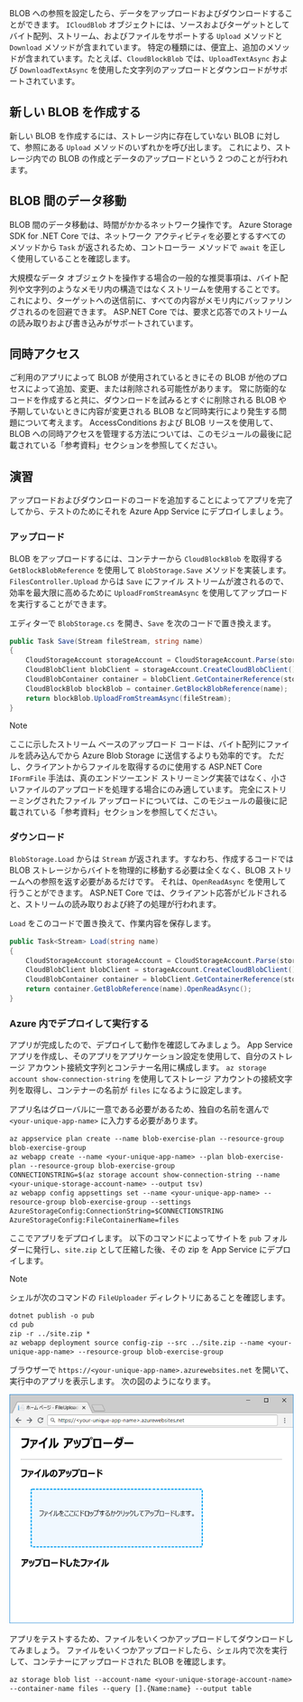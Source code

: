BLOB への参照を設定したら、データをアップロードおよびダウンロードすることができます。 `ICloudBlob` オブジェクトには、ソースおよびターゲットとしてバイト配列、ストリーム、およびファイルをサポートする `Upload` メソッドと `Download` メソッドが含まれています。 特定の種類には、便宜上、追加のメソッドが含まれています。たとえば、`CloudBlockBlob` では、`UploadTextAsync` および `DownloadTextAsync` を使用した文字列のアップロードとダウンロードがサポートされています。

## <a name="creating-new-blobs"></a>新しい BLOB を作成する

新しい BLOB を作成するには、ストレージ内に存在していない BLOB に対して、参照にある `Upload` メソッドのいずれかを呼び出します。 これにより、ストレージ内での BLOB の作成とデータのアップロードという 2 つのことが行われます。

## <a name="moving-data-to-and-from-blobs"></a>BLOB 間のデータ移動

BLOB 間のデータ移動は、時間がかかるネットワーク操作です。 Azure Storage SDK for .NET Core では、ネットワーク アクティビティを必要とするすべてのメソッドから `Task` が返されるため、コントローラー メソッドで `await` を正しく使用していることを確認します。

大規模なデータ オブジェクトを操作する場合の一般的な推奨事項は、バイト配列や文字列のようなメモリ内の構造ではなくストリームを使用することです。 これにより、ターゲットへの送信前に、すべての内容がメモリ内にバッファリングされるのを回避できます。 ASP.NET Core では、要求と応答でのストリームの読み取りおよび書き込みがサポートされています。

## <a name="concurrent-access"></a>同時アクセス

ご利用のアプリによって BLOB が使用されているときにその BLOB が他のプロセスによって追加、変更、または削除される可能性があります。 常に防衛的なコードを作成すると共に、ダウンロードを試みるとすぐに削除される BLOB や予期していないときに内容が変更される BLOB など同時実行により発生する問題について考えます。 AccessConditions および BLOB リースを使用して、BLOB への同時アクセスを管理する方法については、このモジュールの最後に記載されている「参考資料」セクションを参照してください。

## <a name="exercise"></a>演習

アップロードおよびダウンロードのコードを追加することによってアプリを完了してから、テストのためにそれを Azure App Service にデプロイしましょう。

### <a name="upload"></a>アップロード

BLOB をアップロードするには、コンテナーから `CloudBlockBlob` を取得する `GetBlockBlobReference` を使用して `BlobStorage.Save` メソッドを実装します。 `FilesController.Upload` からは `Save` にファイル ストリームが渡されるので、効率を最大限に高めるために `UploadFromStreamAsync` を使用してアップロードを実行することができます。

エディターで `BlobStorage.cs` を開き、`Save` を次のコードで置き換えます。

```csharp
public Task Save(Stream fileStream, string name)
{
    CloudStorageAccount storageAccount = CloudStorageAccount.Parse(storageConfig.ConnectionString);
    CloudBlobClient blobClient = storageAccount.CreateCloudBlobClient();
    CloudBlobContainer container = blobClient.GetContainerReference(storageConfig.FileContainerName);
    CloudBlockBlob blockBlob = container.GetBlockBlobReference(name);
    return blockBlob.UploadFromStreamAsync(fileStream);
}
```

> [!NOTE]
> ここに示したストリーム ベースのアップロード コードは、バイト配列にファイルを読み込んでから Azure Blob Storage に送信するよりも効率的です。 ただし、クライアントからファイルを取得するのに使用する ASP.NET Core `IFormFile` 手法は、真のエンドツーエンド ストリーミング実装ではなく、小さいファイルのアップロードを処理する場合にのみ適しています。 完全にストリーミングされたファイル アップロードについては、このモジュールの最後に記載されている「参考資料」セクションを参照してください。

### <a name="download"></a>ダウンロード

`BlobStorage.Load` からは `Stream` が返されます。すなわち、作成するコードでは BLOB ストレージからバイトを物理的に移動する必要は全くなく、BLOB ストリームへの参照を返す必要があるだけです。 それは、`OpenReadAsync` を使用して行うことができます。 ASP.NET Core では、クライアント応答がビルドされると、ストリームの読み取りおよび終了の処理が行われます。

`Load` をこのコードで置き換えて、作業内容を保存します。

```csharp
public Task<Stream> Load(string name)
{
    CloudStorageAccount storageAccount = CloudStorageAccount.Parse(storageConfig.ConnectionString);
    CloudBlobClient blobClient = storageAccount.CreateCloudBlobClient();
    CloudBlobContainer container = blobClient.GetContainerReference(storageConfig.FileContainerName);
    return container.GetBlobReference(name).OpenReadAsync();
}
```

### <a name="deploy-and-run-in-azure"></a>Azure 内でデプロイして実行する

アプリが完成したので、デプロイして動作を確認してみましょう。 App Service アプリを作成し、そのアプリをアプリケーション設定を使用して、自分のストレージ アカウント接続文字列とコンテナー名用に構成します。 `az storage account show-connection-string` を使用してストレージ アカウントの接続文字列を取得し、コンテナーの名前が `files` になるように設定します。

アプリ名はグローバルに一意である必要があるため、独自の名前を選んで `<your-unique-app-name>` に入力する必要があります。

```azurecli
az appservice plan create --name blob-exercise-plan --resource-group blob-exercise-group
az webapp create --name <your-unique-app-name> --plan blob-exercise-plan --resource-group blob-exercise-group
CONNECTIONSTRING=$(az storage account show-connection-string --name <your-unique-storage-account-name> --output tsv)
az webapp config appsettings set --name <your-unique-app-name> --resource-group blob-exercise-group --settings AzureStorageConfig:ConnectionString=$CONNECTIONSTRING AzureStorageConfig:FileContainerName=files
```

ここでアプリをデプロイします。 以下のコマンドによってサイトを `pub` フォルダーに発行し、`site.zip` として圧縮した後、その zip を App Service にデプロイします。

> [!NOTE]
> シェルが次のコマンドの `FileUploader` ディレクトリにあることを確認します。

```azurecli
dotnet publish -o pub
cd pub
zip -r ../site.zip *
az webapp deployment source config-zip --src ../site.zip --name <your-unique-app-name> --resource-group blob-exercise-group
```

ブラウザーで `https://<your-unique-app-name>.azurewebsites.net` を開いて、実行中のアプリを表示します。 次の図のようになります。

![FileUploader Web アプリのスクリーンショット](../media/7-fileuploader-empty.PNG)

アプリをテストするため、ファイルをいくつかアップロードしてダウンロードしてみましょう。 ファイルをいくつかアップロードしたら、シェル内で次を実行して、コンテナーにアップロードされた BLOB を確認します。

```console
az storage blob list --account-name <your-unique-storage-account-name> --container-name files --query [].{Name:name} --output table
```